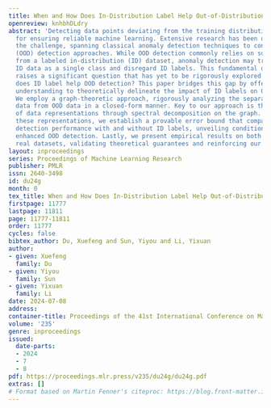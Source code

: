 ```yaml
---
title: When and How Does In-Distribution Label Help Out-of-Distribution Detection?
openreview: knhbhDLdry
abstract: 'Detecting data points deviating from the training distribution is pivotal
  for ensuring reliable machine learning. Extensive research has been dedicated to
  the challenge, spanning classical anomaly detection techniques to contemporary out-of-distribution
  (OOD) detection approaches. While OOD detection commonly relies on supervised learning
  from a labeled in-distribution (ID) dataset, anomaly detection may treat the entire
  ID data as a single class and disregard ID labels. This fundamental distinction
  raises a significant question that has yet to be rigorously explored: when and how
  does ID label help OOD detection? This paper bridges this gap by offering a formal
  understanding to theoretically delineate the impact of ID labels on OOD detection.
  We employ a graph-theoretic approach, rigorously analyzing the separability of ID
  data from OOD data in a closed-form manner. Key to our approach is the characterization
  of data representations through spectral decomposition on the graph. Leveraging
  these representations, we establish a provable error bound that compares the OOD
  detection performance with and without ID labels, unveiling conditions for achieving
  enhanced OOD detection. Lastly, we present empirical results on both simulated and
  real datasets, validating theoretical guarantees and reinforcing our insights.'
layout: inproceedings
series: Proceedings of Machine Learning Research
publisher: PMLR
issn: 2640-3498
id: du24g
month: 0
tex_title: When and How Does In-Distribution Label Help Out-of-Distribution Detection?
firstpage: 11777
lastpage: 11811
page: 11777-11811
order: 11777
cycles: false
bibtex_author: Du, Xuefeng and Sun, Yiyou and Li, Yixuan
author:
- given: Xuefeng
  family: Du
- given: Yiyou
  family: Sun
- given: Yixuan
  family: Li
date: 2024-07-08
address:
container-title: Proceedings of the 41st International Conference on Machine Learning
volume: '235'
genre: inproceedings
issued:
  date-parts:
  - 2024
  - 7
  - 8
pdf: https://proceedings.mlr.press/v235/du24g/du24g.pdf
extras: []
# Format based on Martin Fenner's citeproc: https://blog.front-matter.io/posts/citeproc-yaml-for-bibliographies/
---
```

